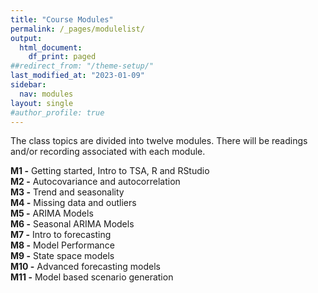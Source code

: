 ```yaml
---
title: "Course Modules"
permalink: /_pages/modulelist/
output:
  html_document:
    df_print: paged
##redirect_from: "/theme-setup/"
last_modified_at: "2023-01-09"
sidebar:
  nav: modules
layout: single
#author_profile: true
---
```


The class topics are divided into twelve modules. There will be readings and/or recording associated with each module.

**M1 -** Getting started, Intro to TSA, R and RStudio <br>
**M2 -** Autocovariance and autocorrelation <br>
**M3 -** Trend and seasonality  <br>
**M4 -** Missing data and outliers <br>
**M5 -** ARIMA Models <br>
**M6 -** Seasonal ARIMA Models <br>
**M7 -** Intro to forecasting <br>
**M8 -** Model Performance <br>
**M9 -** State space models <br>
**M10 -** Advanced forecasting models <br>
**M11 -** Model based scenario generation <br>

